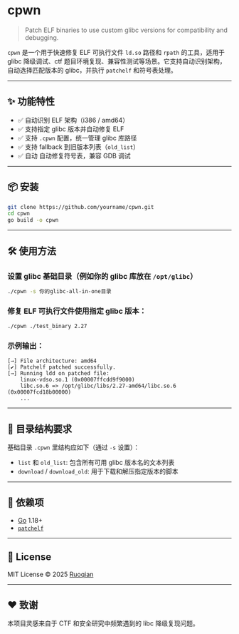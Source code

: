 # cpwn

> Patch ELF binaries to use custom glibc versions for compatibility and debugging.

`cpwn` 是一个用于快速修复 ELF 可执行文件 `ld.so` 路径和 `rpath` 的工具，适用于 glibc 降级调试、ctf 题目环境复现、兼容性测试等场景。它支持自动识别架构，自动选择匹配版本的 glibc，并执行 `patchelf` 和符号表处理。

---

## ✨ 功能特性

- ✅ 自动识别 ELF 架构（i386 / amd64）
- ✅ 支持指定 glibc 版本并自动修复 ELF
- ✅ 支持 `.cpwn` 配置，统一管理 glibc 库路径
- ✅ 支持 fallback 到旧版本列表（`old_list`）
- ✅ 自动 自动修复符号表，兼容 GDB 调试

---

## 📦 安装

```bash
git clone https://github.com/yourname/cpwn.git
cd cpwn
go build -o cpwn
```

---

## 🛠 使用方法

### 设置 glibc 基础目录（例如你的 glibc 库放在 `/opt/glibc`）

```bash
./cpwn -s 你的glibc-all-in-one目录
```

### 修复 ELF 可执行文件使用指定 glibc 版本：

```bash
./cpwn ./test_binary 2.27
```

### 示例输出：

```text
[→] File architecture: amd64
[✔] Patchelf patched successfully.
[→] Running ldd on patched file:
    linux-vdso.so.1 (0x00007ffcdd9f9000)
    libc.so.6 => /opt/glibc/libs/2.27-amd64/libc.so.6 (0x00007fcd18b00000)
    ...
```

---

## 📁 目录结构要求

基础目录 `.cpwn` 里结构应如下（通过 `-s` 设置）：

- `list` 和 `old_list`: 包含所有可用 glibc 版本名的文本列表
- `download` / `download_old`: 用于下载和解压指定版本的脚本

---

## 🔧 依赖项

- [Go](https://golang.org/) 1.18+
- [`patchelf`](https://github.com/NixOS/patchelf)

---

## 📜 License

MIT License © 2025 [Ruoqian](https://github.com/yourname)

---

## ❤️ 致谢

本项目灵感来自于 CTF 和安全研究中频繁遇到的 libc 降级复现问题。
